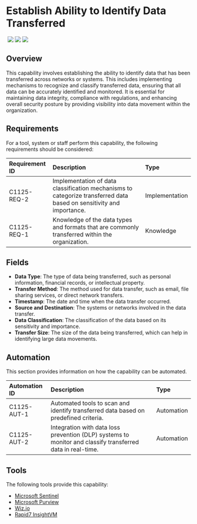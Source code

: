 # Establish Ability to Identify Data Transferred
&nbsp;![](https://img.shields.io/badge/ID-C1125-blue)&nbsp;![](https://img.shields.io/badge/Phase-Preparation_%28P0001%29-blue)&nbsp;![](https://img.shields.io/badge/Category-Network-blue)
## Overview
This capability involves establishing the ability to identify data that has been transferred across networks or systems. This includes implementing mechanisms to recognize and classify transferred data, ensuring that all data can be accurately identified and monitored. It is essential for maintaining data integrity, compliance with regulations, and enhancing overall security posture by providing visibility into data movement within the organization.

## Requirements
For a tool, system or staff perform this capability, the following requirements should be considered:

| Requirement ID | Description | Type |
| :--- | :--- | :--- |
| C1125-REQ-2 | Implementation of data classification mechanisms to categorize transferred data based on sensitivity and importance. | Implementation|
| C1125-REQ-1 | Knowledge of the data types and formats that are commonly transferred within the organization. | Knowledge|

## Fields
- **Data Type**: The type of data being transferred, such as personal information, financial records, or intellectual property.
- **Transfer Method**: The method used for data transfer, such as email, file sharing services, or direct network transfers.
- **Timestamp**: The date and time when the data transfer occurred.
- **Source and Destination**: The systems or networks involved in the data transfer.
- **Data Classification**: The classification of the data based on its sensitivity and importance.
- **Transfer Size**: The size of the data being transferred, which can help in identifying large data movements.

## Automation
This section provides information on how the capability can be automated.

| Automation ID | Description | Type |
| :--- | :--- | :--- |
| C1125-AUT-1 | Automated tools to scan and identify transferred data based on predefined criteria. | Automation |
| C1125-AUT-2 | Integration with data loss prevention (DLP) systems to monitor and classify transferred data in real-time. | Automation |

## Tools
The following tools provide this capability:

- [Microsoft Sentinel](../tool/ms-sentinel/C1125.md)
- [Microsoft Purview](../tool/ms-purview/C1125.md)
- [Wiz.io](../tool/wiz/C1125.md)
- [Rapid7 InsightVM](../tool/rapid7-insightvm/C1125.md)